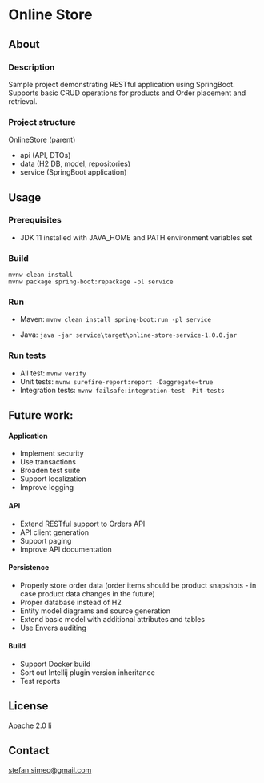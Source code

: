 # Online Store

## About

### Description
Sample project demonstrating RESTful application using SpringBoot. Supports basic CRUD operations for products 
and Order placement and retrieval.

### Project structure
OnlineStore (parent)
* api (API, DTOs)
* data (H2 DB, model, repositories)
* service (SpringBoot application)

## Usage

### Prerequisites

* JDK 11 installed with JAVA_HOME and PATH environment variables set

### Build
```
mvnw clean install
mvnw package spring-boot:repackage -pl service 
```
### Run

* Maven: 
`mvnw clean install spring-boot:run -pl service`  

* Java: 
`java -jar service\target\online-store-service-1.0.0.jar` 

### Run tests
* All test: `mvnw verify`
* Unit tests: `mvnw surefire-report:report -Daggregate=true`
* Integration tests: `mvnw failsafe:integration-test -Pit-tests`

## Future work:

#### Application
* Implement security
* Use transactions
* Broaden test suite
* Support localization
* Improve logging

#### API
* Extend RESTful support to Orders API
* API client generation
* Support paging
* Improve API documentation

#### Persistence
* Properly store order data (order items should be product snapshots - in case product data changes in the future)
* Proper database instead of H2
* Entity model diagrams and source generation
* Extend basic model with additional attributes and tables
* Use Envers auditing

#### Build
* Support Docker build
* Sort out Intellij plugin version inheritance
* Test reports

## License

Apache 2.0 li

## Contact

stefan.simec@gmail.com


